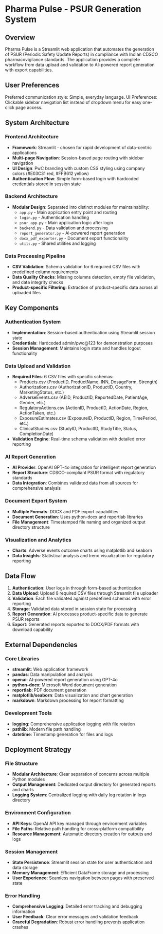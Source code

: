 # Pharma Pulse - PSUR Generation System

## Overview

Pharma Pulse is a Streamlit web application that automates the generation of PSUR (Periodic Safety Update Reports) in compliance with Indian CDSCO pharmacovigilance standards. The application provides a complete workflow from data upload and validation to AI-powered report generation with export capabilities.

## User Preferences

Preferred communication style: Simple, everyday language.
UI Preferences: Clickable sidebar navigation list instead of dropdown menu for easy one-click page access.

## System Architecture

### Frontend Architecture
- **Framework**: Streamlit - chosen for rapid development of data-centric applications
- **Multi-page Navigation**: Session-based page routing with sidebar navigation
- **UI Design**: PwC branding with custom CSS styling using company colors (#E03C31 red, #FFB612 yellow)
- **Authentication Flow**: Simple form-based login with hardcoded credentials stored in session state

### Backend Architecture
- **Modular Design**: Separated into distinct modules for maintainability:
  - `app.py` - Main application entry point and routing
  - `login.py` - Authentication handling
  - `psur_app.py` - Main application logic after login
  - `backend.py` - Data validation and processing
  - `report_generator.py` - AI-powered report generation
  - `docx_pdf_exporter.py` - Document export functionality
  - `utils.py` - Shared utilities and logging

### Data Processing Pipeline
- **CSV Validation**: Schema validation for 6 required CSV files with predefined column requirements
- **Data Quality Checks**: Missing columns detection, empty file validation, and data integrity checks
- **Product-specific Filtering**: Extraction of product-specific data across all uploaded files

## Key Components

### Authentication System
- **Implementation**: Session-based authentication using Streamlit session state
- **Credentials**: Hardcoded admin/pwc@123 for demonstration purposes
- **Session Management**: Maintains login state and handles logout functionality

### Data Upload and Validation
- **Required Files**: 6 CSV files with specific schemas:
  - Products.csv (ProductID, ProductName, INN, DosageForm, Strength)
  - Authorizations.csv (AuthorizationID, ProductID, Country, MarketingStatus, etc.)
  - AdverseEvents.csv (AEID, ProductID, ReportedDate, PatientAge, Gender, etc.)
  - RegulatoryActions.csv (ActionID, ProductID, ActionDate, Region, ActionTaken, etc.)
  - ExposureEstimates.csv (ExposureID, ProductID, Region, TimePeriod, etc.)
  - ClinicalStudies.csv (StudyID, ProductID, StudyTitle, Status, CompletionDate)
- **Validation Engine**: Real-time schema validation with detailed error reporting

### AI Report Generation
- **AI Provider**: OpenAI GPT-4o integration for intelligent report generation
- **Report Structure**: CDSCO-compliant PSUR format with regulatory standards
- **Data Integration**: Combines validated data from all sources for comprehensive analysis

### Document Export System
- **Multiple Formats**: DOCX and PDF export capabilities
- **Document Generation**: Uses python-docx and reportlab libraries
- **File Management**: Timestamped file naming and organized output directory structure

### Visualization and Analytics
- **Charts**: Adverse events outcome charts using matplotlib and seaborn
- **Data Insights**: Statistical analysis and trend visualization for regulatory reporting

## Data Flow

1. **Authentication**: User logs in through form-based authentication
2. **Data Upload**: Upload 6 required CSV files through Streamlit file uploader
3. **Validation**: Each file validated against predefined schemas with error reporting
4. **Storage**: Validated data stored in session state for processing
5. **Report Generation**: AI processes product-specific data to generate PSUR reports
6. **Export**: Generated reports exported to DOCX/PDF formats with download capability

## External Dependencies

### Core Libraries
- **streamlit**: Web application framework
- **pandas**: Data manipulation and analysis
- **openai**: AI-powered report generation using GPT-4o
- **python-docx**: Microsoft Word document generation
- **reportlab**: PDF document generation
- **matplotlib/seaborn**: Data visualization and chart generation
- **markdown**: Markdown processing for report formatting

### Development Tools
- **logging**: Comprehensive application logging with file rotation
- **pathlib**: Modern file path handling
- **datetime**: Timestamp generation for files and logs

## Deployment Strategy

### File Structure
- **Modular Architecture**: Clear separation of concerns across multiple Python modules
- **Output Management**: Dedicated output directory for generated reports and charts
- **Logging System**: Centralized logging with daily log rotation in logs directory

### Environment Configuration
- **API Keys**: OpenAI API key managed through environment variables
- **File Paths**: Relative path handling for cross-platform compatibility
- **Resource Management**: Automatic directory creation for outputs and logs

### Session Management
- **State Persistence**: Streamlit session state for user authentication and data storage
- **Memory Management**: Efficient DataFrame storage and processing
- **User Experience**: Seamless navigation between pages with preserved state

### Error Handling
- **Comprehensive Logging**: Detailed error tracking and debugging information
- **User Feedback**: Clear error messages and validation feedback
- **Graceful Degradation**: Robust error handling prevents application crashes